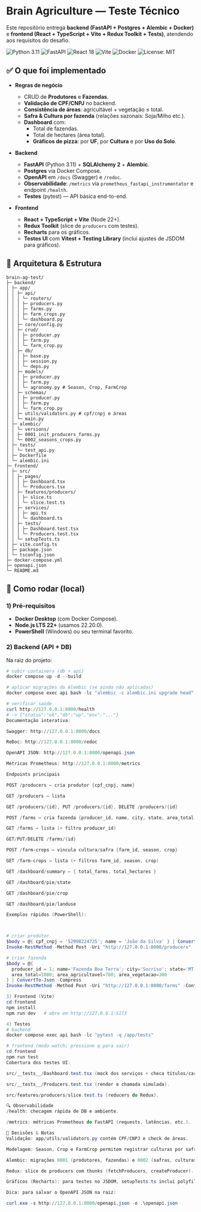 ﻿# Brain Agriculture — Teste Técnico

Este repositório entrega **backend (FastAPI + Postgres + Alembic + Docker)** e **frontend (React + TypeScript + Vite + Redux Toolkit + Tests)**, atendendo aos requisitos do desafio.

![Python 3.11](https://img.shields.io/badge/Python-3.11-blue)
![FastAPI](https://img.shields.io/badge/FastAPI-API-green)
![React 18](https://img.shields.io/badge/React-18-61dafb)
![Vite](https://img.shields.io/badge/Vite-React%20TS-8A2BE2)
![Docker](https://img.shields.io/badge/Docker-Compose-2496ED)
![License: MIT](https://img.shields.io/badge/License-MIT-yellow.svg)



## ✅ O que foi implementado

- **Regras de negócio**
  - CRUD de **Produtores** e **Fazendas**.
  - **Validação de CPF/CNPJ** no backend.
  - **Consistência de áreas**: agricultável + vegetação ≤ total.
  - **Safra & Cultura por fazenda** (relações sazonais: Soja/Milho etc.).
  - **Dashboard** com:
    - Total de fazendas.
    - Total de hectares (área total).
    - **Gráficos de pizza**: por **UF**, por **Cultura** e por **Uso do Solo**.

- **Backend**
  - **FastAPI** (Python 3.11) + **SQLAlchemy 2** + **Alembic**.
  - **Postgres** via Docker Compose.
  - **OpenAPI** em `/docs` (Swagger) e `/redoc`.
  - **Observabilidade**: `/metrics` via `prometheus_fastapi_instrumentator` e endpoint `/health`.
  - **Testes** (pytest) — API básica end-to-end.

- **Frontend**
  - **React + TypeScript + Vite** (Node 22+).
  - **Redux Toolkit** (slice de `producers` com testes).
  - **Recharts** para os gráficos.
  - **Testes UI** com **Vitest + Testing Library** (inclui ajustes de JSDOM para gráficos).

## 🧱 Arquitetura & Estrutura
```
brain-ag-test/
├─ backend/
│ ├─ app/
│ │ ├─ api/
│ │ │ └─ routers/
│ │ │ ├─ producers.py
│ │ │ ├─ farms.py
│ │ │ ├─ farm_crops.py
│ │ │ └─ dashboard.py
│ │ ├─ core/config.py
│ │ ├─ crud/
│ │ │ ├─ producer.py
│ │ │ ├─ farm.py
│ │ │ └─ farm_crop.py
│ │ ├─ db/
│ │ │ ├─ base.py
│ │ │ ├─ session.py
│ │ │ └─ deps.py
│ │ ├─ models/
│ │ │ ├─ producer.py
│ │ │ ├─ farm.py
│ │ │ └─ agronomy.py # Season, Crop, FarmCrop
│ │ ├─ schemas/
│ │ │ ├─ producer.py
│ │ │ ├─ farm.py
│ │ │ └─ farm_crop.py
│ │ ├─ utils/validators.py # cpf/cnpj e áreas
│ │ └─ main.py
│ ├─ alembic/
│ │ └─ versions/
│ │ ├─ 0001_init_producers_farms.py
│ │ └─ 0002_seasons_crops.py
│ ├─ tests/
│ │ └─ test_api.py
│ ├─ Dockerfile
│ └─ alembic.ini
├─ frontend/
│ ├─ src/
│ │ ├─ pages/
│ │ │ ├─ Dashboard.tsx
│ │ │ └─ Producers.tsx
│ │ ├─ features/producers/
│ │ │ ├─ slice.ts
│ │ │ └─ slice.test.ts
│ │ ├─ services/
│ │ │ ├─ api.ts
│ │ │ └─ dashboard.ts
│ │ ├─ tests/
│ │ │ ├─ Dashboard.test.tsx
│ │ │ └─ Producers.test.tsx
│ │ └─ setupTests.ts
│ ├─ vite.config.ts
│ ├─ package.json
│ └─ tsconfig.json
├─ docker-compose.yml
├─ openapi.json
└─ README.md
```

## 🚀 Como rodar (local)

### 1) Pré-requisitos

- **Docker Desktop** (com Docker Compose).
- **Node.js LTS 22+** (usamos 22.20.0).
- **PowerShell** (Windows) ou seu terminal favorito.

### 2) Backend (API + DB)

Na raiz do projeto:

```powershell
# subir containers (db + api)
docker compose up -d --build

# aplicar migrações do Alembic (se ainda não aplicadas)
docker compose exec api bash -lc "alembic -c alembic.ini upgrade head"

# verificar saúde
curl http://127.0.0.1:8000/health
# -> {"status":"ok","db":"up","env":"..."}
Documentação interativa:

Swagger: http://127.0.0.1:8000/docs

ReDoc: http://127.0.0.1:8000/redoc

OpenAPI JSON: http://127.0.0.1:8000/openapi.json

Métricas Prometheus: http://127.0.0.1:8000/metrics

Endpoints principais

POST /producers — cria produtor {cpf_cnpj, name}

GET /producers — lista

GET /producers/{id}, PUT /producers/{id}, DELETE /producers/{id}

POST /farms — cria fazenda {producer_id, name, city, state, area_total, area_agricultavel, area_vegetacao}

GET /farms — lista (+ filtro producer_id)

GET/PUT/DELETE /farms/{id}

POST /farm-crops — vincula cultura/safra {farm_id, season, crop}

GET /farm-crops — lista (+ filtros farm_id, season, crop)

GET /dashboard/summary — { total_farms, total_hectares }

GET /dashboard/pie/state

GET /dashboard/pie/crop

GET /dashboard/pie/landuse

Exemplos rápidos (PowerShell):



# criar produtor
$body = @{ cpf_cnpj = '52998224725'; name = 'João da Silva' } | ConvertTo-Json -Compress
Invoke-RestMethod -Method Post -Uri "http://127.0.0.1:8000/producers" -ContentType "application/json; charset=utf-8" -Body ([Text.Encoding]::UTF8.GetBytes($body))

# criar fazenda
$body = @{
  producer_id = 1; name='Fazenda Boa Terra'; city='Sorriso'; state='MT';
  area_total=1000; area_agricultavel=700; area_vegetacao=300
} | ConvertTo-Json -Compress
Invoke-RestMethod -Method Post -Uri "http://127.0.0.1:8000/farms" -ContentType "application/json; charset=utf-8" -Body ([Text.Encoding]::UTF8.GetBytes($body))

3) Frontend (Vite)
cd frontend
npm install
npm run dev   # abre em http://127.0.0.1:5173

4) Testes
# backend
docker compose exec api bash -lc "pytest -q /app/tests"

# frontend (modo watch; pressione q para sair)
cd frontend
npm run test
Cobertura dos testes UI:

src/__tests__/Dashboard.test.tsx (mock dos serviços + checa títulos/cards).

src/__tests__/Producers.test.tsx (render e chamada simulada).

src/features/producers/slice.test.ts (reducers do Redux).

🔍 Observabilidade
/health: checagem rápida de DB e ambiente.

/metrics: métricas Prometheus do FastAPI (requests, latências, etc.).

🧩 Decisões & Notas
Validação: app/utils/validators.py contém CPF/CNPJ e check de áreas.

Modelagem: Season, Crop e FarmCrop permitem registrar culturas por safra.

Alembic: migrações 0001 (produtores, fazendas) e 0002 (safras, culturas, vínculos).

Redux: slice de producers com thunks (fetchProducers, createProducer).

Gráficos (Recharts): para testes no JSDOM, setupTests.ts inclui polyfills de ResizeObserver e getBBox.

Dica: para salvar o OpenAPI JSON na raiz:

curl.exe -s http://127.0.0.1:8000/openapi.json -o .\openapi.json
